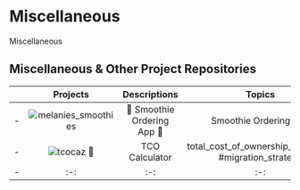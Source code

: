# Miscellaneous
Miscellaneous


## Miscellaneous & Other Project Repositories


| | Projects | Descriptions | Topics | 
| - | :-: | :-: | :-: |
| - | ![melanies_smoothies](https://github.com/miozilla/melanies_smoothies) | 🍹 Smoothie Ordering App 🍹 | Smoothie Ordering App |
| - | ![tcocaz 💸](https://github.com/miozilla/tcocaz) | TCO Calculator | total_cost_of_ownership_calculator #migration_strategy |
| - | :-: | :-: | :-: |


